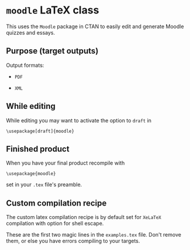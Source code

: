 # ``moodle`` LaTeX class

This uses the ``Moodle`` package in CTAN to easily edit and generate Moodle quizzes and essays.

## Purpose (target outputs)

Output formats:

* ``PDF``

* ``XML``

## While editing

While editing you may want to activate the option to ``draft`` in

``\usepackage[draft]{moodle}``

## Finished product

When you have your final product recompile with

``\usepackage{moodle}``

set in your ``.tex`` file's preamble.

## Custom compilation recipe

The custom latex compilation recipe is by default set for ``XeLaTeX`` compilation with option for shell escape.

These are the first two magic lines in the ``examples.tex`` file. Don't remove them, or else you have errors compiling to your targets.

